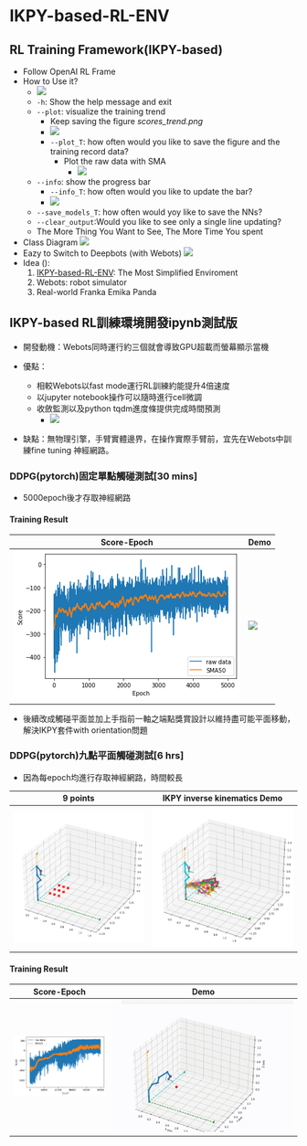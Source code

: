 # IKPY-based-RL-ENV
## RL Training Framework(IKPY-based)
* Follow OpenAI RL Frame
* How to Use it?
    * ![](https://i.imgur.com/PlM7tzi.png)
    * <code>-h</code>: Show the help message and exit
    * <code>-\-plot</code>: visualize the training trend
        * Keep saving the figure *scores_trend.png*
        * ![](https://i.imgur.com/RuWPvWA.png)
        * <code>-\-plot_T</code>: how often would you like to save the figure and the training record data?
            * Plot the raw data with SMA
                * ![](https://i.imgur.com/YItZ68V.png)
    * <code>-\-info</code>: show the progress bar
        * <code>-\-info_T</code>: how often would you like to update the bar?
        * ![](https://i.imgur.com/JPVMtxD.png)
    * <code>-\-save_models_T</code>: how often would yoy like to save the NNs?
    * <code>-\-clear_output</code>:Would you like to see only a single line updating? 
    * The More Thing You Want to See, The More Time You spent
* Class Diagram
  ![](https://i.imgur.com/fWlIP9S.png)
* Eazy to Switch to Deepbots (with Webots)
![](https://i.imgur.com/lfAM1FN.png)
* Idea (): 
    1. [IKPY-based-RL-ENV](https://github.com/KelvinYang0320/IKPY-based-RL-ENV): The Most Simplified Enviroment 
    2. Webots: robot simulator
    3. Real-world Franka Emika Panda
## IKPY-based RL訓練環境開發ipynb測試版
* 開發動機：Webots同時運行約三個就會導致GPU超載而螢幕顯示當機
* 優點：
    * 相較Webots以fast mode運行RL訓練約能提升4倍速度
    * 以jupyter notebook操作可以隨時進行cell微調
    * 收斂監測以及python tqdm進度條提供完成時間預測
        * ![](https://i.imgur.com/WoETGd0.gif)

* 缺點：無物理引擎，手臂實體邊界，在操作實際手臂前，宜先在Webots中訓練fine tuning 神經網路。

### DDPG(pytorch)固定單點觸碰測試[30 mins]
* 5000epoch後才存取神經網路
#### Training Result

| Score-Epoch   | Demo          |
| ------------- | ------------- |
|![](https://github.com/KelvinYang0320/IKPY-based-RL-ENV/blob/main/img/onepoint.png)|![](https://github.com/KelvinYang0320/IKPY-based-RL-ENV/blob/main/img/onepoint.gif)|

* 後續改成觸碰平面並加上手指前一軸之端點獎賞設計以維持盡可能平面移動，解決IKPY套件with orientation問題

### DDPG(pytorch)九點平面觸碰測試[6 hrs]
* 因為每epoch均進行存取神經網路，時間較長

| 9 points      | IKPY inverse kinematics Demo          |
| ------------- | ------------- |
|![](https://github.com/KelvinYang0320/IKPY-based-RL-ENV/blob/main/img/ikpyshow9.png)|![](https://github.com/KelvinYang0320/IKPY-based-RL-ENV/blob/main/img/ikpyshow9_reach.png)|


#### Training Result
| Score-Epoch     | Demo          |
| ------------- | ------------- |
|![](https://github.com/KelvinYang0320/IKPY-based-RL-ENV/blob/main/img/ikpy9trend.png)|![](https://github.com/KelvinYang0320/IKPY-based-RL-ENV/blob/main/img/ikpy9.gif)|

